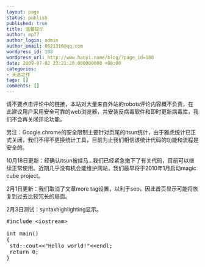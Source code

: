 ```yaml
---
layout: page
status: publish
published: true
title: 温馨提示
author: mp77
author_login: admin
author_email: 8621316@qq.com
wordpress_id: 188
wordpress_url: http://www.hanyi.name/blog/?page_id=188
date: 2009-07-02 23:21:20.000000000 +08:00
categories:
- 天选之作
tags: []
comments: []
---
```

请不要点击评论中的链接，本站对大量来自外站的robots评论内容概不负责，在此建议用户采用安全可靠的web浏览器，并安装反病毒软件和即时更新病毒库，我们不会再关闭评论功能。

另注：Google chrome的安全限制主要针对页尾的itsun统计，由于雅虎统计已正式关闭，我们不得不更换统计工具，目前为止我们相信该统计代码的功能和流程是安全的。

10月18日更新：经确认itsun被挂马...我们已经紧急撤下了有关代码，目前可以继续正常使用。近期几乎没有机会能维护网站，我们最早将于2010年1月启动magic cube project。

2月1日更新：我们取消了文章more tag设置，以利于seo，因此首页显示可能将恢复到过去比较冗长的局面。

2月3日测试：syntaxhighlighting显示。
<pre lan="cpp">#include &lt;iostream&gt;

int main()
{
 std::cout&lt;&lt;"Hello world!"&lt;&lt;endl;
 return 0;
}
<code>

</code></pre>
